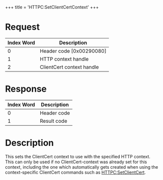 +++
title = 'HTTPC:SetClientCertContext'
+++

# Request

| Index Word | Description                |
|------------|----------------------------|
| 0          | Header code \[0x00290080\] |
| 1          | HTTP context handle        |
| 2          | ClientCert context handle  |

# Response

| Index Word | Description |
|------------|-------------|
| 0          | Header code |
| 1          | Result code |

# Description

This sets the ClientCert context to use with the specified HTTP context.
This can only be used if no ClientCert-context was already set for this
context, including the one which automatically gets created when using
the context-specific ClientCert commands such as
[HTTPC:SetClientCert](HTTPC:SetClientCert "wikilink").

